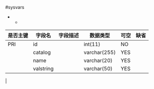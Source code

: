 #sysvars
* -
 
|是否主键	|字段名	|字段描述	|数据类型	|可空	|缺省	|
| --------|-----|-----|-----|-----|-----|
|PRI|id||int(11)|NO||
||catalog||varchar(255)|YES||
||name||varchar(20)|YES||
||valstring||varchar(50)|YES||
|
